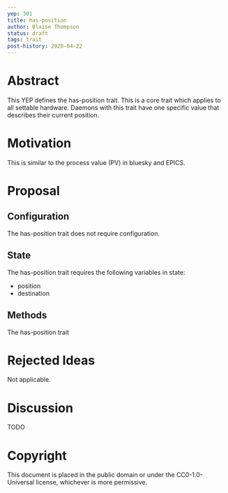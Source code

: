 ```yaml
---
yep: 301
title: has-position
author: Blaise Thompson
status: draft
tags: trait
post-history: 2020-04-22
---
```


# Abstract

This YEP defines the has-position trait.
This is a core trait which applies to all settable hardware.
Daemons with this trait have one specific value that describes their current position.

# Motivation



This is similar to the process value (PV) in bluesky and EPICS.

# Proposal

## Configuration

The has-position trait does not require configuration.

## State

The has-position trait requires the following variables in state:

- position
- destination

## Methods

The has-position trait

# Rejected Ideas

Not applicable.

# Discussion

TODO

# Copyright

This document is placed in the public domain or under the CC0-1.0-Universal license, whichever is more permissive.